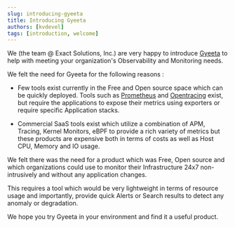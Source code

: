 ```yaml
---
slug: introducing-gyeeta
title: Introducing Gyeeta
authors: [kvdevel]
tags: [introduction, welcome]
---
```


We (the team @ Exact Solutions, Inc.)  are very happy to introduce [Gyeeta](https://github.com/gyeeta) to help with 
meeting your organization's Observability and Monitoring needs.

We felt the need for Gyeeta for the following reasons :

- Few tools exist currently in the Free and Open source space which can be quickly deployed.
  Tools such as [Prometheus](https://prometheus.io) and [Opentracing](https://opentracing.io)
  exist, but require the applications to expose their metrics using exporters or require 
  specific Application stacks.

- Commercial SaaS tools exist which utilize a combination of APM, Tracing, Kernel Monitors, eBPF
  to provide a rich variety of metrics but these products are expensive both in terms of costs as
  well as Host CPU, Memory and IO usage.

We felt there was the need for a product which was Free, Open source and which organizations could
use to monitor their Infrastructure 24x7 non-intrusively and without any application changes.

This requires a tool which would be very lightweight in terms of resource usage and importantly,
provide quick Alerts or Search results to detect any anomaly or degradation.

We hope you try Gyeeta in your environment and find it a useful product.


